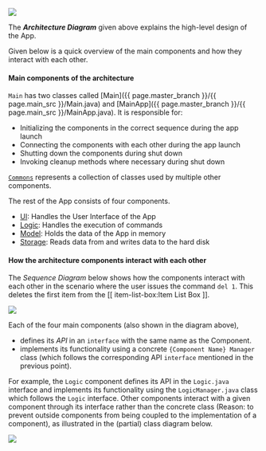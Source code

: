 <!--markdownlint-disable-file first-line-h1 -->
![](images/ArchitectureDiagram.png)

The **_Architecture Diagram_** given above explains the high-level design of the App.

Given below is a quick overview of the main components and how they interact with each other.

#### Main components of the architecture

`Main` has two classes called [Main]({{ page.master_branch }}/{{ page.main_src }}/Main.java) and [MainApp]({{ page.master_branch }}/{{ page.main_src }}/MainApp.java). It is responsible for:

* Initializing the components in the correct sequence during the app launch
* Connecting the components with each other during the app launch
* Shutting down the components during shut down
* Invoking cleanup methods where necessary during shut down

[`Commons`](#common-classes) represents a collection of classes used by multiple other components.

The rest of the App consists of four components.

* [UI](#ui-component): Handles the User Interface of the App
* [Logic](#logic-component): Handles the execution of commands
* [Model](#model-component): Holds the data of the App in memory
* [Storage](#storage-component): Reads data from and writes data to the hard disk

#### How the architecture components interact with each other

The _Sequence Diagram_ below shows how the components interact with each other in the scenario where the user issues the command `del 1`. This deletes the first item from the [[ item-list-box:Item List Box ]].

![](images/ArchitectureSequenceDiagram.png)

Each of the four main components (also shown in the diagram above),

* defines its _API_ in an `interface` with the same name as the Component.
* implements its functionality using a concrete `{Component Name} Manager` class (which follows the corresponding API `interface` mentioned in the previous point).

For example, the `Logic` component defines its API in the `Logic.java` interface and implements its functionality using the `LogicManager.java` class which follows the `Logic` interface. Other components interact with a given component through its interface rather than the concrete class (Reason: to prevent outside components from being coupled to the implementation of a component), as illustrated in the (partial) class diagram below.

![](images/ComponentManagers.png)
